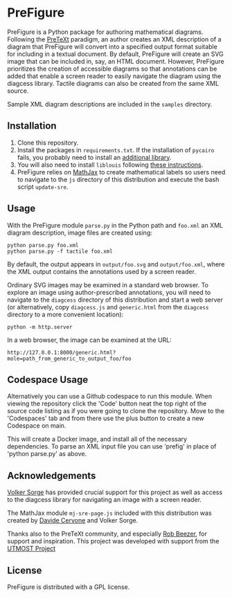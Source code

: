 # PreFigure

PreFigure is a Python package for authoring mathematical diagrams.  Following the [PreTeXt](https://pretextbook.org/) paradigm, an author creates an XML description of a diagram that PreFigure will convert into a specified output format suitable for including in a textual document.  By default, PreFigure will create an SVG image that can be included in, say, an HTML document. However, PreFigure prioritizes the creation of accessible diagrams so that annotations can be added that enable a screen reader to easily navigate the diagram using the diagcess library.  Tactile diagrams can also be created from the same XML source.

Sample XML diagram descriptions are included in the `samples` directory.

## Installation

1. Clone this repository.
2. Install the packages in `requirements.txt`.  If the installation of `pycairo` fails, you probably need to install an [additional library](https://pycairo.readthedocs.io/en/latest/getting_started.html).
3. You will also need to install `liblouis` following [these instructions](https://liblouis.io/downloads/).
4. PreFigure relies on [MathJax](https://www.mathjax.org/) to create mathematical labels so users need to navigate to the `js` directory of this distribution and execute the bash script `update-sre`.

## Usage

With the PreFigure module `parse.py` in the Python path and `foo.xml` an XML diagram description, image files are created using:

```
python parse.py foo.xml
python parse.py -f tactile foo.xml
```
By default, the output appears in `output/foo.svg` and `output/foo.xml`, where the XML output contains the annotations used by a screen reader.

Ordinary SVG images may be examined in a standard web browser.  To explore an image using author-prescribed annotations, you will need to navigate to the `diagcess` directory of this distribution and start a web server (or alternatively, copy `diagcess.js` and `generic.html` from the `diagcess` directory to a more convenient location):

```
python -m http.server
```
In a web browser, the image can be examined at the URL:

```
http://127.0.0.1:8000/generic.html?mole=path_from_generic_to_output_foo/foo
```

## Codespace Usage

Alternatively you can use a Github codespace to run this module. When viewing
the repository click the 'Code' button neat the top right of the source code listing as if you were going to clone the repository. Move to the 'Codespaces' tab and from there use the plus button to create a new Codespace on main.

This will create a Docker image, and install all of the necessary dependencies. To parse an XML input file you can use 'prefig' in place of 'python parse.py' as above.
## Acknowledgements

[Volker Sorge](https://www.birmingham.ac.uk/staff/profiles/computer-science/academic-staff/sorge-volker) has provided crucial support for this project as well as access to the diagcess library for navigating an image with a screen reader.

The MathJax module `mj-sre-page.js` included with this distribution was created by [Davide Cervone](https://www.math.union.edu/~dpvc/) and Volker Sorge.

Thanks also to the PreTeXt community, and especially [Rob Beezer](http://buzzard.ups.edu/), for support and inspiration.  This project was developed with support from the [UTMOST Project](https://utmost.aimath.org/)

## License

PreFigure is distributed with a GPL license.
